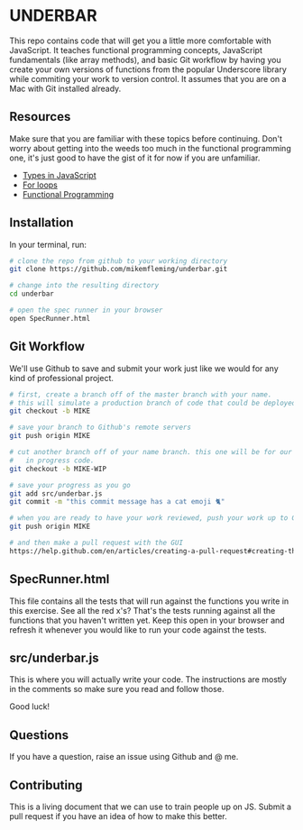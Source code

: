 # UNDERBAR

This repo contains code that will get you a little more comfortable 
with JavaScript. It teaches functional programming concepts, JavaScript 
fundamentals (like array methods), and basic Git workflow by having you 
create your own versions of functions from the popular Underscore library
while commiting your work to version control. It assumes that you are on 
a Mac with Git installed already.

## Resources
Make sure that you are familiar with these topics before continuing. Don't
worry about getting into the weeds too much in the functional programming one,
it's just good to have the gist of it for now if you are unfamiliar. 
* [Types in JavaScript](https://developer.mozilla.org/en-US/docs/Web/JavaScript/Data_structures#Data_types)
* [For loops](https://www.w3schools.com/js/js_loop_for.asp)
* [Functional Programming](https://hackernoon.com/understanding-functional-programming-with-javascript-41eb3fa8c2a)

## Installation
In your terminal, run:
```bash
# clone the repo from github to your working directory
git clone https://github.com/mikemfleming/underbar.git

# change into the resulting directory
cd underbar

# open the spec runner in your browser
open SpecRunner.html
```

## Git Workflow
We'll use Github to save and submit your work just like we would for
any kind of professional project. 
```bash
# first, create a branch off of the master branch with your name.
# this will simulate a production branch of code that could be deployed.
git checkout -b MIKE

# save your branch to Github's remote servers
git push origin MIKE

# cut another branch off of your name branch. this one will be for our work 
#   in progress code.
git checkout -b MIKE-WIP

# save your progress as you go
git add src/underbar.js
git commit -m "this commit message has a cat emoji 🐈"

# when you are ready to have your work reviewed, push your work up to Github
git push origin MIKE

# and then make a pull request with the GUI
https://help.github.com/en/articles/creating-a-pull-request#creating-the-pull-request
```

## SpecRunner.html
This file contains all the tests that will run against the functions
you write in this exercise. See all the red x's? That's the tests
running against all the functions that you haven't written yet.
Keep this open in your browser and refresh it whenever you would
like to run your code against the tests. 

## src/underbar.js
This is where you will actually write your code. The instructions are
mostly in the comments so make sure you read and follow those. 

Good luck!

## Questions
If you have a question, raise an issue using Github and @ me.

## Contributing
This is a living document that we can use to train people up on JS. Submit a pull request if you 
have an idea of how to make this better.
